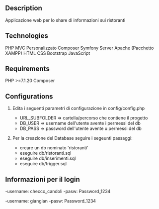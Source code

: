 
## Description
Applicazione web per lo share di informazioni sui ristoranti

## Technologies
PHP MVC Personalizzato
Composer
Symfony
Server Apache (Pacchetto XAMPP)
HTML
CSS
Bootstrap
JavaScript

## Requirements
PHP >=7.1.20 
Composer

## Configurations
1) Edita i seguenti parametri di configurazione in config/config.php
    - URL_SUBFOLDER => cartella/percorso che contiene il progetto
    - DB_USER => username dell'utente avente i permessi del db
    - DB_PASS => password dell'utente avente u permessi del db

2) Per la creazione del Database seguire i segeunti passaggi:
    - creare un db nominato 'ristoranti'
    - eseguire db/ristoranti.sql
    - eseguire db/inserimenti.sql
    - eseguire db/trigger.sql

## Informazioni per il login
-username: checco_candoli
-pasw: Password_1234

-username: giangian
-pasw: Password_1234


